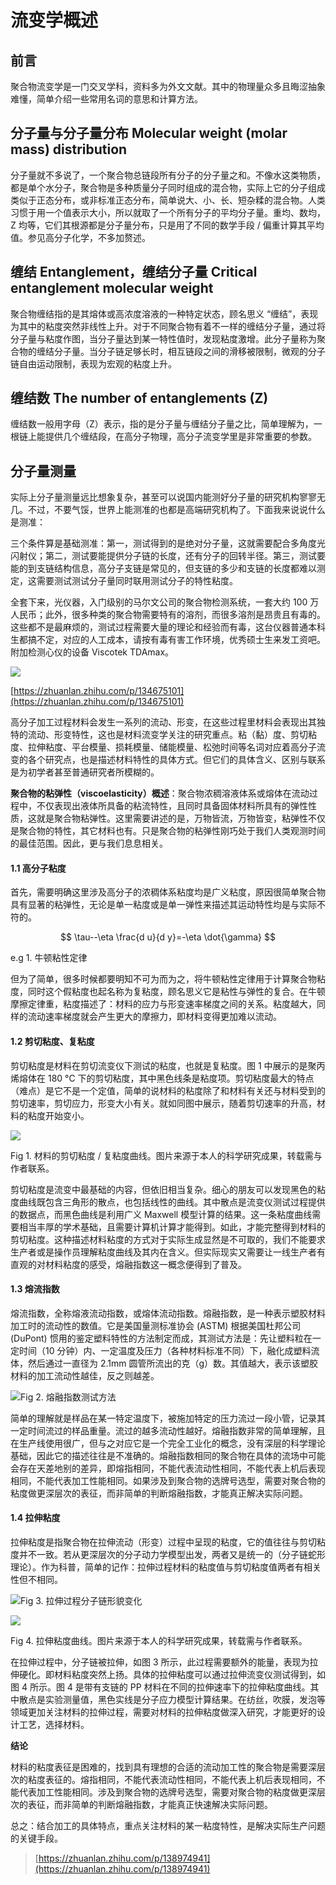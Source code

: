 # 流变学概述

## 前言

聚合物流变学是一门交叉学科，资料多为外文文献。其中的物理量众多且晦涩抽象难懂，简单介绍一些常用名词的意思和计算方法。

## 分子量与分子量分布 Molecular weight (molar mass) distribution

分子量就不多说了，一个聚合物总链段所有分子的分子量之和。不像水这类物质，都是单个水分子，聚合物是多种质量分子同时组成的混合物，实际上它的分子组成类似于正态分布，或非标准正态分布，简单说大、小、长、短杂糅的混合物。人类习惯于用一个值表示大小，所以就取了一个所有分子的平均分子量。重均、数均，Z 均等，它们其根源都是分子量分布，只是用了不同的数学手段 / 偏重计算其平均值。参见高分子化学，不多加赘述。

## 缠结 Entanglement，缠结分子量 Critical entanglement molecular weight

聚合物缠结指的是其熔体或高浓度溶液的一种特定状态，顾名思义 “缠结”，表现为其中的粘度突然非线性上升。对于不同聚合物有着不一样的缠结分子量，通过将分子量与粘度作图，当分子量达到某一特性值时，发现粘度激增。此分子量称为聚合物的缠结分子量。当分子链足够长时，相互链段之间的滑移被限制，微观的分子链自由运动限制，表现为宏观的粘度上升。

## 缠结数 The number of entanglements (Z)

缠结数一般用字母（Z）表示，指的是分子量与缠结分子量之比，简单理解为，一根链上能提供几个缠结段，在高分子物理，高分子流变学里是非常重要的参数。

## 分子量测量

实际上分子量测量远比想象复杂，甚至可以说国内能测好分子量的研究机构寥寥无几。不过，不要气馁，世界上能测准的也都是高端研究机构了。下面我来说说什么是测准：

三个条件算是基础测准：第一，测试得到的是绝对分子量，这就需要配合多角度光闪射仪；第二，测试要能提供分子链的长度，还有分子的回转半径。第三，测试要能的到支链结构信息，高分子支链是常见的，但支链的多少和支链的长度都难以测定，这需要测试测试分子量同时联用测试分子的特性粘度。

全套下来，光仪器，入门级别的马尔文公司的聚合物检测系统，一套大约 100 万人民币；此外，很多种类的聚合物需要特有的溶剂，而很多溶剂是昂贵且有毒的。这些都不是最麻烦的，测试过程需要大量的理论和经验而有毒，这台仪器普通本科生都搞不定，对应的人工成本，请按有毒有害工作环境，优秀硕士生来发工资吧。附加检测心仪的设备 Viscotek TDAmax。

![](https://pic1.zhimg.com/v2-a2bb15bed75debc504664f138f837774_b.jpg "")

[https://zhuanlan.zhihu.com/p/134675101](https://zhuanlan.zhihu.com/p/134675101)

高分子加工过程材料会发生一系列的流动、形变，在这些过程里材料会表现出其独特的流动、形变特性，这也是材料流变学关注的研究重点。粘（黏）度、剪切粘度、拉伸粘度、平台模量、损耗模量、储能模量、松弛时间等名词对应着高分子流变的各个研究点，也是描述材料特性的具体方式。但它们的具体含义、区别与联系是为初学者甚至普通研究者所模糊的。

**聚合物的粘弹性（viscoelasticity）概述**：聚合物浓稠溶液体系或熔体在流动过程中，不仅表现出液体所具备的粘流特性，且同时具备固体材料所具有的弹性性质，这就是聚合物粘弹性。这里需要讲述的是，万物皆流，万物皆变，粘弹性不仅是聚合物的特性，其它材料也有。只是聚合物的粘弹性刚巧处于我们人类观测时间的最佳范围。因此，更与我们息息相关。

#### 1.1 高分子粘度

首先，需要明确这里涉及高分子的浓稠体系粘度均是广义粘度，原因很简单聚合物具有显著的粘弹性，无论是单一粘度或是单一弹性来描述其运动特性均是与实际不符的。

$$
\tau--\eta \frac{d u}{d y}=-\eta \dot{\gamma}
$$


e.g 1. 牛顿粘性定律

但为了简单，很多时候都要明知不可为而为之，将牛顿粘性定律用于计算聚合物粘度，同时这个假粘度也起名称为复粘度，顾名思义它是粘性与弹性的复合。在牛顿摩擦定律重，粘度描述了：材料的应力与形变速率梯度之间的关系。粘度越大，同样的流动速率梯度就会产生更大的摩擦力，即材料变得更加难以流动。

#### 1.2 剪切粘度、复粘度

剪切粘度是材料在剪切流变仪下测试的粘度，也就是复粘度。图 1 中展示的是聚丙烯熔体在 180 °C 下的剪切粘度，其中黑色线条是粘度项。剪切粘度最大的特点（难点）是它不是一个定值，简单的说材料的粘度除了和材料有关还与材料受到的剪切速率，剪切应力，形变大小有关。就如同图中展示，随着剪切速率的升高，材料的粘度开始变小。

![](https://pic4.zhimg.com/v2-3017542d4a282f84ebab5d929c484a97_b.jpg "")

Fig 1. 材料的剪切粘度 / 复粘度曲线。图片来源于本人的科学研究成果，转载需与作者联系。

剪切粘度是流变中最基础的内容，但依旧相当复杂。细心的朋友可以发现黑色的粘度曲线既包含三角形的散点，也包括线性的曲线。其中散点是流变仪测试过程提供的数据点，而黑色曲线是利用广义 Maxwell 模型计算的结果。这一条粘度曲线需要相当丰厚的学术基础，且需要计算机计算才能得到。如此，才能完整得到材料的剪切粘度。这种描述材料粘度的方式对于实际生成显然是不可取的，我们不能要求生产者或是操作员理解粘度曲线及其内在含义。但实际现实又需要让一线生产者有直观的对材料粘度的感受，熔融指数这一概念便得到了普及。

#### 1.3 熔流指数

熔流指数，全称熔液流动指数，或熔体流动指数。熔融指数，是一种表示塑胶材料加工时的流动性的数值。它是美国量测标准协会 (ASTM) 根据美国杜邦公司 (DuPont) 惯用的鉴定塑料特性的方法制定而成，其测试方法是：先让塑料粒在一定时间（10 分钟）内、一定温度及压力（各种材料标准不同）下，融化成塑料流体，然后通过一直径为 2.1mm 圆管所流出的克（g）数。其值越大，表示该塑胶材料的加工流动性越佳，反之则越差。

![](https://pic1.zhimg.com/v2-b121fe8fd577cf7a6de45cdfdf49d560_b.jpg "Fig 2. 熔融指数测试方法")

简单的理解就是样品在某一特定温度下，被施加特定的压力流过一段小管，记录其一定时间流过的样品重量。流过的越多流动性越好。熔融指数非常的简单理解，且在生产线使用很广，但与之对应它是一个完全工业化的概念，没有深层的科学理论基础，因此它的描述往往是不准确的。熔融指数相同的聚合物在具体的流场中可能会存在天差地别的差异，即熔指相同，不能代表流动性相同，不能代表上机后表现相同，不能代表加工性能相同。如果涉及到聚合物的选牌号选型，需要对聚合物的粘度做更深层次的表征，而非简单的判断熔融指数，才能真正解决实际问题。

#### 1.4 拉伸粘度

拉伸粘度是指聚合物在拉伸流动（形变）过程中呈现的粘度，它的值往往与剪切粘度并不一致。若从更深层次的分子动力学模型出发，两者又是统一的（分子链蛇形理论）。作为科普，简单的记作：拉伸过程材料的粘度值与剪切粘度值两者有相关性但不相同。

![](https://pic2.zhimg.com/v2-72c08b6a936075f0e04af1978431ea41_b.jpg "Fig 3. 拉伸过程分子链形貌变化")



![](https://pic4.zhimg.com/v2-b98a29757beee862033b4adea8d5ce73_b.jpg "")

Fig 4. 拉伸粘度曲线。图片来源于本人的科学研究成果，转载需与作者联系。

在拉伸过程中，分子链被拉伸，如图 3 所示，此过程需要额外的能量，表现为拉伸硬化。即材料粘度突然上扬。具体的拉伸粘度可以通过拉伸流变仪测试得到，如图 4 所示。图 4 是带有支链的 PP 材料在不同的拉伸速率下的拉伸粘度曲线。其中散点是实验测量值，黑色实线是分子应力模型计算结果。在纺丝，吹膜，发泡等领域更加关注材料的拉伸过程，需要对材料的拉伸粘度做深入研究，才能更好的设计工艺，选择材料。

**结论**

材料的粘度表征是困难的，找到具有理想的合适的流动加工性的聚合物是需要深层次的粘度表征的。熔指相同，不能代表流动性相同，不能代表上机后表现相同，不能代表加工性能相同。涉及到聚合物的选牌号选型，需要对聚合物的粘度做更深层次的表征，而非简单的判断熔融指数，才能真正快速解决实际问题。

总之：结合加工的具体特点，重点关注材料的某一粘度特性，是解决实际生产问题的关键手段。 

> [https://zhuanlan.zhihu.com/p/138974941](https://zhuanlan.zhihu.com/p/138974941)


